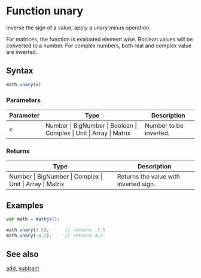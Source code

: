 # Function unary

Inverse the sign of a value, apply a unary minus operation.

For matrices, the function is evaluated element wise. Boolean values will
be converted to a number. For complex numbers, both real and complex
value are inverted.


## Syntax

```js
math.unary(x)
```

### Parameters

Parameter | Type | Description
--------- | ---- | -----------
`x` | Number &#124; BigNumber &#124; Boolean &#124; Complex &#124; Unit &#124; Array &#124; Matrix | Number to be inverted.

### Returns

Type | Description
---- | -----------
Number &#124; BigNumber &#124; Complex &#124; Unit &#124; Array &#124; Matrix | Returns the value with inverted sign.


## Examples

```js
var math = mathjs();

math.unary(3.5);      // returns -3.5
math.unary(-4.2);     // returns 4.2
```


## See also

[add](add.md),
[subtract](subtract.md)


<!-- Note: This file is automatically generated from source code comments. Changes made in this file will be overridden. -->
